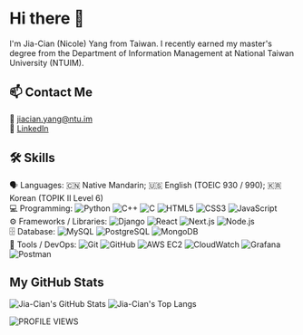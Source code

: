 # Hi there 👋
I'm Jia-Cian (Nicole) Yang from Taiwan. I recently earned my master's degree from the Department of Information Management at National Taiwan University (NTUIM).

## 📫 Contact Me
📧 jiacian.yang@ntu.im  
🔗 [LinkedIn](https://www.linkedin.com/in/jia-cian-yang)

<!--
- 🔭 I’m currently working on ...
- 🌱 I’m currently learning ...
- 👯 I’m looking to collaborate on ...
- 🤔 I’m looking for help with ...
- 💬 Ask me about ...
- 📫 How to reach me: jiacian.yang@ntu.im
- 😄 Pronouns: she/her/hers
- ⚡ Fun fact: ...
-->

## 🛠️ Skills
🗣️ Languages: 🇨🇳 Native Mandarin; 🇺🇸 English (TOEIC 930 / 990); 🇰🇷 Korean (TOPIK II Level 6)  
💻 Programming: 
![Python](https://img.shields.io/badge/Python-3776AB?style=flat&logo=python&logoColor=white)
![C++](https://img.shields.io/badge/C++-00599C?style=flat&logo=c%2B%2B&logoColor=white)
![C](https://img.shields.io/badge/C-A8B9CC?style=flat&logo=c&logoColor=white)
![HTML5](https://img.shields.io/badge/HTML5-E34F26?style=flat&logo=html5&logoColor=white)
![CSS3](https://img.shields.io/badge/CSS3-1572B6?style=flat&logo=css3&logoColor=white)
![JavaScript](https://img.shields.io/badge/JavaScript-F7DF1E?style=flat&logo=javascript&logoColor=black)  
⚙️ Frameworks / Libraries: 
![Django](https://img.shields.io/badge/Django-092E20?style=flat&logo=django&logoColor=white)
![React](https://img.shields.io/badge/React-20232A?style=flat&logo=react&logoColor=61DAFB)
![Next.js](https://img.shields.io/badge/Next.js-000000?style=flat&logo=nextdotjs&logoColor=white)
![Node.js](https://img.shields.io/badge/Node.js-339933?style=flat&logo=nodedotjs&logoColor=white)  
🗄️ Database: 
![MySQL](https://img.shields.io/badge/MySQL-4479A1?style=flat&logo=mysql&logoColor=white)
![PostgreSQL](https://img.shields.io/badge/PostgreSQL-4169E1?style=flat&logo=postgresql&logoColor=white)
![MongoDB](https://img.shields.io/badge/MongoDB-4EA94B?style=flat&logo=mongodb&logoColor=white)  
🧰 Tools / DevOps: 
![Git](https://img.shields.io/badge/Git-F05032?style=flat&logo=git&logoColor=white)
![GitHub](https://img.shields.io/badge/GitHub-181717?style=flat&logo=github&logoColor=white)
![AWS EC2](https://img.shields.io/badge/AWS_EC2-FF9900?style=flat&logo=amazonaws&logoColor=white)
![CloudWatch](https://img.shields.io/badge/CloudWatch-FF4F00?style=flat&logo=amazonaws&logoColor=white)
![Grafana](https://img.shields.io/badge/Grafana-F46800?style=flat&logo=grafana&logoColor=white)
![Postman](https://img.shields.io/badge/Postman-FF6C37?style=flat&logo=postman&logoColor=white)

## My GitHub Stats
![Jia-Cian's GitHub Stats](https://github-readme-stats.vercel.app/api?username=jiacian0609&show_icons=true&count_private=true)
![Jia-Cian's Top Langs](https://github-readme-stats.vercel.app/api/top-langs/?username=jiacian0609&layout=compact)

![PROFILE VIEWS](https://komarev.com/ghpvc/?username=jiacian0609&color=brightgreen)

